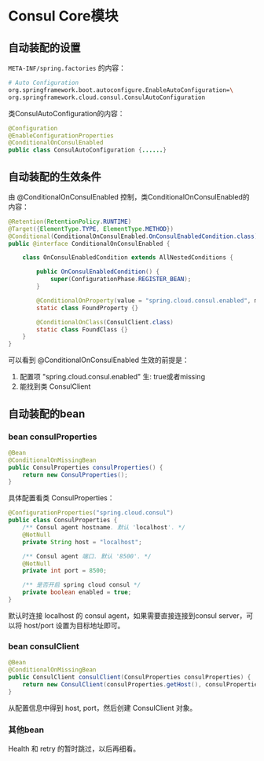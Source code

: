 # Consul Core模块

## 自动装配的设置

`META-INF/spring.factories` 的内容：

```bash
# Auto Configuration
org.springframework.boot.autoconfigure.EnableAutoConfiguration=\
org.springframework.cloud.consul.ConsulAutoConfiguration
```

类ConsulAutoConfiguration的内容：

```java
@Configuration
@EnableConfigurationProperties
@ConditionalOnConsulEnabled
public class ConsulAutoConfiguration {......}
```

## 自动装配的生效条件

由 @ConditionalOnConsulEnabled 控制，类ConditionalOnConsulEnabled的内容：

```java
@Retention(RetentionPolicy.RUNTIME)
@Target({ElementType.TYPE, ElementType.METHOD})
@Conditional(ConditionalOnConsulEnabled.OnConsulEnabledCondition.class)
public @interface ConditionalOnConsulEnabled {

	class OnConsulEnabledCondition extends AllNestedConditions {

		public OnConsulEnabledCondition() {
			super(ConfigurationPhase.REGISTER_BEAN);
		}

		@ConditionalOnProperty(value = "spring.cloud.consul.enabled", matchIfMissing = true)
		static class FoundProperty {}

		@ConditionalOnClass(ConsulClient.class)
		static class FoundClass {}
	}
}
```

可以看到 @ConditionalOnConsulEnabled 生效的前提是：

1. 配置项 "spring.cloud.consul.enabled" 生: true或者missing
2. 能找到类 ConsulClient

## 自动装配的bean

### bean consulProperties

```java
@Bean
@ConditionalOnMissingBean
public ConsulProperties consulProperties() {
    return new ConsulProperties();
}
```

具体配置看类 ConsulProperties：

```java
@ConfigurationProperties("spring.cloud.consul")
public class ConsulProperties {
	/** Consul agent hostname. 默认 'localhost'. */
	@NotNull
	private String host = "localhost";

	/** Consul agent 端口. 默认 '8500'. */
	@NotNull
	private int port = 8500;

	/** 是否开启 spring cloud consul */
	private boolean enabled = true;
}
```

默认时连接 localhost 的 consul agent，如果需要直接连接到consul server，可以将 host/port 设置为目标地址即可。

### bean consulClient

```java
@Bean
@ConditionalOnMissingBean
public ConsulClient consulClient(ConsulProperties consulProperties) {
    return new ConsulClient(consulProperties.getHost(), consulProperties.getPort());
}
```

从配置信息中得到 host, port，然后创建 ConsulClient 对象。

### 其他bean

Health 和 retry 的暂时跳过，以后再细看。





